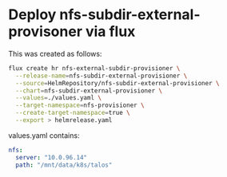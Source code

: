 # Deploy nfs-subdir-external-provisoner via flux

This was created as follows:

```sh
flux create hr nfs-external-subdir-provisioner \
  --release-name=nfs-subdir-external-provisioner \
  --source=HelmRepository/nfs-subdir-external-provisioner \
  --chart=nfs-subdir-external-provisioner \
  --values=./values.yaml \
  --target-namespace=nfs-provisioner \
  --create-target-namespace=true \
  --export > helmrelease.yaml
```

values.yaml contains:

```yaml
nfs:
  server: "10.0.96.14"
  path: "/mnt/data/k8s/talos"
```
